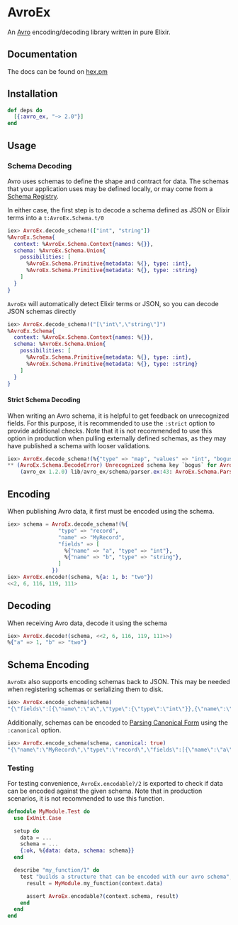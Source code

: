 # AvroEx

An [Avro](https://avro.apache.org/) encoding/decoding library written in pure Elixir.

## Documentation

The docs can be found on [hex.pm](https://hexdocs.pm/avro_ex/AvroEx.html)

## Installation

```elixir
def deps do
  [{:avro_ex, "~> 2.0"}]
end
```

## Usage

### Schema Decoding

Avro uses schemas to define the shape and contract for data. The schemas that your 
application uses may be defined locally, or may come from a [Schema Registry](https://docs.confluent.io/platform/current/schema-registry/index.html).

In either case, the first step is to decode a schema defined as JSON or Elixir terms into a `t:AvroEx.Schema.t/0`

```elixir
iex> AvroEx.decode_schema!(["int", "string"])
%AvroEx.Schema{
  context: %AvroEx.Schema.Context{names: %{}},
  schema: %AvroEx.Schema.Union{
    possibilities: [
      %AvroEx.Schema.Primitive{metadata: %{}, type: :int},
      %AvroEx.Schema.Primitive{metadata: %{}, type: :string}
    ]
  }
}
```

`AvroEx` will automatically detect Elixir terms or JSON, so you can decode JSON schemas directly

``` elixir
iex> AvroEx.decode_schema!("[\"int\",\"string\"]")
%AvroEx.Schema{
  context: %AvroEx.Schema.Context{names: %{}},
  schema: %AvroEx.Schema.Union{
    possibilities: [
      %AvroEx.Schema.Primitive{metadata: %{}, type: :int},
      %AvroEx.Schema.Primitive{metadata: %{}, type: :string}
    ]
  }
}
```

#### Strict Schema Decoding

When writing an Avro schema, it is helpful to get feedback on unrecognized fields. For this purpose,
it is recommended to use the `:strict` option to provide additional checks. Note that it is not
recommended to use this option in production when pulling externally defined schemas, as they may
have published a schema with looser validations.

``` elixir
iex> AvroEx.decode_schema!(%{"type" => "map", "values" => "int", "bogus" => "value"}, strict: true)
** (AvroEx.Schema.DecodeError) Unrecognized schema key `bogus` for AvroEx.Schema.Map in %{"bogus" => "value", "type" => "map", "values" => "int"}
    (avro_ex 1.2.0) lib/avro_ex/schema/parser.ex:43: AvroEx.Schema.Parser.parse!/2
```


## Encoding

When publishing Avro data, it first must be encoded using the schema.

```elixir
iex> schema = AvroEx.decode_schema!(%{
                "type" => "record",
                "name" => "MyRecord",
                "fields" => [
                  %{"name" => "a", "type" => "int"},
                  %{"name" => "b", "type" => "string"},
                ]
              })
iex> AvroEx.encode!(schema, %{a: 1, b: "two"})
<<2, 6, 116, 119, 111>
```

## Decoding

When receiving Avro data, decode it using the schema

``` elixir
iex> AvroEx.decode!(schema, <<2, 6, 116, 119, 111>>)
%{"a" => 1, "b" => "two"}
```

## Schema Encoding

`AvroEx` also supports encoding schemas back to JSON. This may be needed when registering schemas or
serializing them to disk.

``` elixir
iex> AvroEx.encode_schema(schema)
"{\"fields\":[{\"name\":\"a\",\"type\":{\"type\":\"int\"}},{\"name\":\"b\",\"type\":{\"type\":\"string\"}}],\"name\":\"MyRecord\",\"type\":\"record\"}"
```

Additionally, schemas can be encoded to [Parsing Canonical Form](https://avro.apache.org/docs/current/spec.html#Parsing+Canonical+Form+for+Schemas) using
the `:canonical` option.

``` elixir
iex> AvroEx.encode_schema(schema, canonical: true)
"{\"name\":\"MyRecord\",\"type\":\"record\",\"fields\":[{\"name\":\"a\",\"type\":\"int\"},{\"name\":\"b\",\"type\":\"string\"}]}"
```

### Testing

For testing convenience, `AvroEx.encodable?/2` is exported to check if data can be
encoded against the given schema. Note that in production scenarios, it is not
recommended to use this function.

```elixir
defmodule MyModule.Test do
  use ExUnit.Case

  setup do
    data = ...
    schema = ...
    {:ok, %{data: data, schema: schema}}
  end

  describe "my_function/1" do
    test "builds a structure that can be encoded with our avro schema", context do
      result = MyModule.my_function(context.data)

      assert AvroEx.encodable?(context.schema, result)
    end
  end
end
```
